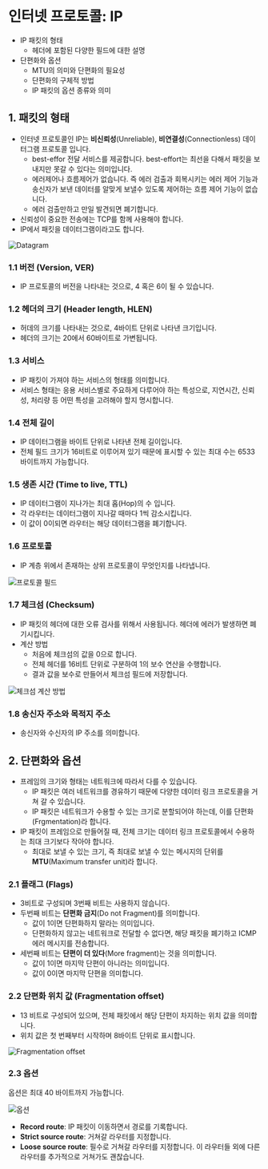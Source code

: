 # 인터넷 프로토콜: IP

- IP 패킷의 형태
  - 헤더에 포함된 다양한 필드에 대한 설명
- 단편화와 옵션
  - MTU의 의미와 단편화의 필요성
  - 단편화의 구체적 방법
  - IP 패킷의 옵션 종류와 의미

## 1. 패킷의 형태

- 인터넷 프로토콜인 IP는 **비신뢰성**(Unreliable), **비연결성**(Connectionless) 데이터그램 프로토콜 입니다.
  - best-effor 전달 서비스를 제공합니다. best-effort는 최선을 다해서 패킷을 보내지만 못갈 수 있다는 의미입니다.
  - 에러제어나 흐름제어가 없습니다. 즉 에러 검출과 회복시키는 에러 제어 기능과 송신자가 보낸 데이터를 알맞게 보낼수 있도록 제어하는 흐름 제어 기능이 없습니다.
  - 에러 검출만하고 만일 발견되면 폐기합니다.
- 신뢰성이 중요한 전송에는 TCP를 함께 사용해야 합니다.
- IP에서 패킷을 데이터그램이라고도 합니다.

![Datagram](../_images/network1201.png)

### 1.1 버전 (Version, VER)

- IP 프로토콜의 버전을 나타내는 것으로, 4 혹은 6이 될 수 있습니다.

### 1.2 헤더의 크기 (Header length, HLEN)

- 허데의 크기를 나타내는 것으로, 4바이트 단위로 나타낸 크기입니다.
- 헤더의 크기는 20에서 60바이트로 가변됩니다.

### 1.3 서비스

- IP 패킷이 가져야 하는 서비스의 형태를 의미합니다.
- 서비스 형태는 응용 서비스별로 주요하게 다루어야 하는 특성으로, 지연시간, 신뢰성, 처리량 등 어떤 특성을 고려해야 할지 명시합니다.

### 1.4 전체 길이

- IP 데이터그램을 바이트 단위로 나타낸 전체 길이입니다.
- 전체 필드 크기가 16비트로 이루어져 있기 때문에 표시할 수 있는 최대 수는 6533 바이트까지 가능합니다.

### 1.5 생존 시간 (Time to live, TTL)

- IP 데이터그램이 지나가는 최대 홉(Hop)의 수 입니다.
- 각 라우터는 데이터그램이 지나갈 때마다 1씩 감소시킵니다.
- 이 값이 0이되면 라우터는 해당 데이터그램을 폐기합니다.

### 1.6 프로토콜

- IP 계층 위에서 존재하는 상위 프로토콜이 무엇인지를 나타냅니다.

![프로토콜 필드](../_images/network1202.png)

### 1.7 체크섬 (Checksum)

- IP 패킷의 헤더에 대한 오류 검사를 위해서 사용됩니다. 헤더에 에러가 발생하면 폐기시킵니다.
- 계산 방법
  - 처음에 체크섬의 값을 0으로 합니다.
  - 전체 헤더를 16비트 단위로 구분하여 1의 보수 연산을 수행합니다.
  - 결과 값을 보수로 만들어서 체크섬 필드에 저장합니다.

![체크섬 계산 방법](../_images/network1203.png)

### 1.8 송신자 주소와 목적지 주소

- 송신자와 수신자의 IP 주소를 의미합니다.

## 2. 단편화와 옵션

- 프레임의 크기와 형태는 네트워크에 따라서 다를 수 있습니다.
  - IP 패킷은 여러 네트워크를 경유하기 때문에 다양한 데이터 링크 프로토콜을 거쳐 갈 수 있습니다.
  - IP 패킷은 네트워크가 수용할 수 있는 크기로 분할되어야 하는데, 이를 단편화(Frgmentation)라 합니다.
- IP 패킷이 프레임으로 만들어질 때, 전체 크기는 데이터 링크 프로토콜에서 수용하는 최대 크기보다 작아야 합니다.
  - 최대로 보낼 수 있는 크기, 즉 최대로 보낼 수 있는 메시지의 단위를 **MTU**(Maximum transfer unit)라 합니다.

### 2.1 플래그 (Flags)

- 3비트로 구성되며 3번째 비트는 사용하지 않습니다.
- 두번째 비트는 **단편화 금지**(Do not Fragment)를 의미합니다.
  - 값이 1이면 단편화하지 말라는 의미입니다.
  - 단편화하지 않고는 네트워크로 전달할 수 없다면, 해당 패킷을 폐기하고 ICMP 에러 메시지를 전송합니다.
- 세번째 비트는 **단편이 더 있다**(More fragment)는 것을 의미합니다.
  - 값이 1이면 마지막 단편이 아니라는 의미입니다.
  - 값이 0이면 마지막 단편을 의미합니다.

### 2.2 단편화 위치 값 (Fragmentation offset)

- 13 비트로 구성되어 있으며, 전체 패킷에서 해당 단편이 차지하는 위치 값을 의미합니다.
- 위치 값은 첫 번째부터 시작하며 8바이트 단위로 표시합니다.

![Fragmentation offset](../_images/network1204.png)

### 2.3 옵션

옵션은 최대 40 바이트까지 가능합니다.

![옵션](../_images/network1205.png)

- **Record route**: IP 패킷이 이동하면서 경로를 기록합니다.
- **Strict source route**: 거쳐갈 라우터를 지정합니다.
- **Loose source route**: 필수로 거쳐갈 라우터를 지정합니다. 이 라우터들 외에 다른 라우터를 추가적으로 거쳐가도 괜찮습니다.
